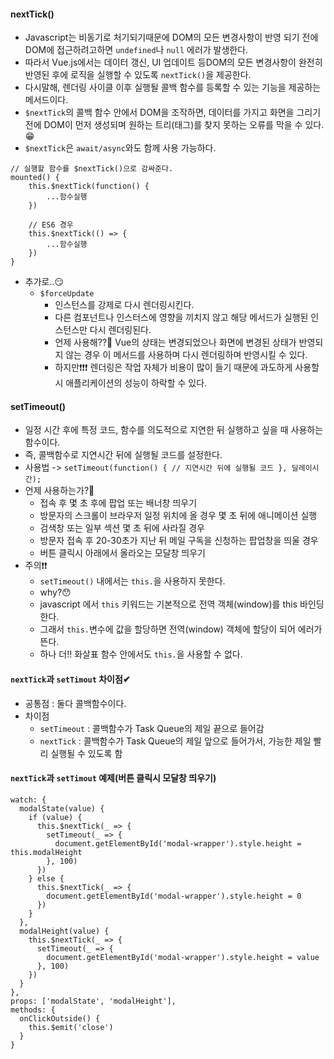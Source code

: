 #### nextTick()
+ Javascript는 비동기로 처기되기때문에 DOM의 모든 변경사항이 반영 되기 전에 DOM에 접근하려고하면 `undefined`나 `null` 에러가 발생한다.
+ 따라서 Vue.js에서는 데이터 갱신, UI 업데이트 등DOM의 모든 변경사항이 완전히 반영된 후에 로직을 실행할 수 있도록 `nextTick()`을 제공한다.
+ 다시말해, 렌더링 사이클 이후 실행될 콜백 함수를 등록할 수 있는 기능을 제공하는 메서드이다.
+ `$nextTick`의 콜백 함수 안에서 DOM을 조작하면, 데이터를 가지고 화면을 그리기 전에 DOM이 먼저 생성되며 원하는 트리(태그)를 찾지 못하는 오류를 막을 수 있다.😁
+ `$nextTick`은 `await/async`와도 함께 사용 가능하다.

```node
// 실행할 함수를 $nextTick()으로 감싸준다.
mounted() {
	this.$nextTick(function() {
		...함수실행
	})
    
	// ES6 경우
	this.$nextTick(() => {
		...함수실행
	})
}
```
+ 추가로..😏
  + `$forceUpdate`
    + 인스턴스를 강제로 다시 렌더링시킨다. 
    + 다른 컴포넌트나 인스터스에 영향을 끼치지 않고 해당 메서드가 실행된 인스턴스만 다시 렌더링된다.  
    + 언제 사용해??🧐 Vue의 상태는 변경되었으나 화면에 변경된 상태가 반영되지 않는 경우 이 메서드를 사용하며 다시 렌더링하며 반영시킬 수 있다. 
    + 하지만❗❗❗ 렌더링은 작업 자체가 비용이 많이 들기 때문에 과도하게 사용할 시 애플리케이션의 성능이 하락할 수 있다.

#### setTimeout()
+ 일정 시간 후에 특정 코드, 함수를 의도적으로 지연한 뒤 실행하고 싶을 때 사용하는 함수이다.
+ 즉, 콜백함수로 지연시간 뒤에 실행될 코드를 설정한다.
+ 사용법 -> `setTimeout(function() { // 지연시간 뒤에 실행될 코드 }, 딜레이시간);`
+ 언제 사용하는가?🧐
  + 접속 후 몇 초 후에 팝업 또는 배너창 띄우기
  + 방문자의 스크롤이 브라우저 일정 위치에 올 경우 몇 초 뒤에 애니메이션 실행
  + 검색창 또는 일부 섹션 몇 초 뒤에 사라질 경우
  + 방문자 접속 후 20-30초가 지난 뒤 메일 구독을 신청하는 팝업창을 띄울 경우
  + 버튼 클릭시 아래에서 올라오는 모달창 띄우기
+ 주의❗❗
  + `setTimeout()` 내에서는 `this.`을 사용하지 못한다.
  + why?😯 
  + javascript 에서 `this` 키워드는 기본적으로 전역 객체(window)를 this 바인딩한다.
  + 그래서 `this.`변수에 값을 할당하면 전역(window) 객체에 할당이 되어 에러가 뜬다.
  + 하나 더!! 화살표 함수 안에서도 `this.`을 사용할 수 없다.


#### `nextTick`과 `setTimout` 차이점✔
+ 공통점 : 둘다 콜백함수이다.
+ 차이점
  + `setTimeout` : 콜백함수가 Task Queue의 제일 끝으로 들어감
  + `nextTick` : 콜백함수가 Task Queue의 제일 앞으로 들어가서, 가능한 제일 빨리 실행될 수 있도록 함

#### `nextTick`과 `setTimout` 예제(버튼 클릭시 모달창 띄우기)
```node
watch: {
  modalState(value) {
    if (value) {
      this.$nextTick(_ => {
        setTimeout(_ => {
          document.getElementById('modal-wrapper').style.height = this.modalHeight
        }, 100)
      })
    } else {
      this.$nextTick(_ => {
        document.getElementById('modal-wrapper').style.height = 0
      })
    }
  },
  modalHeight(value) {
    this.$nextTick(_ => {
      setTimeout(_ => {
        document.getElementById('modal-wrapper').style.height = value
      }, 100)
    })
  }
},
props: ['modalState', 'modalHeight'],
methods: {
  onClickOutside() {
    this.$emit('close')
  }
}
```









